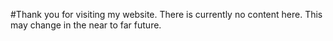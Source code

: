 #Thank you for visiting my website. There is currently no content here. This may change in the near to far future.

